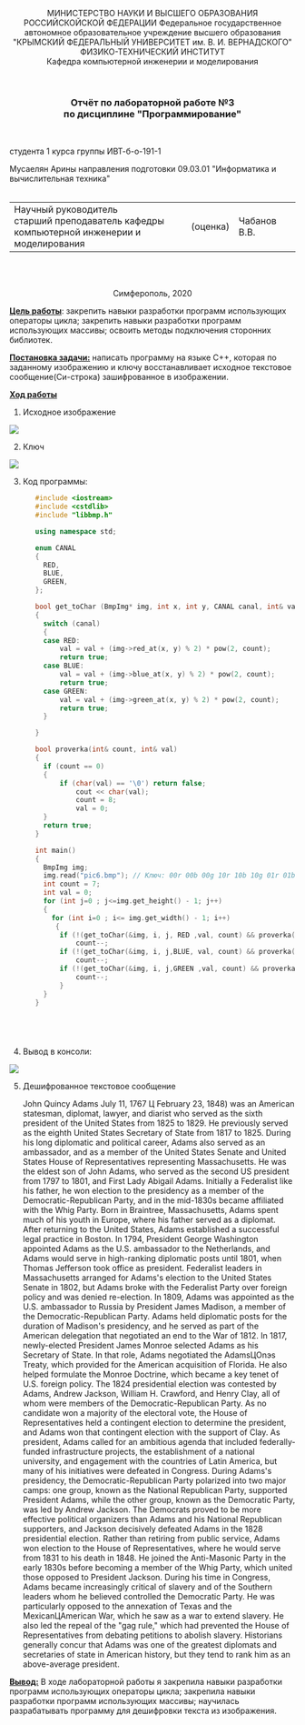<p align="center">  МИНИСТЕРСТВО НАУКИ И ВЫСШЕГО ОБРАЗОВАНИЯ РОССИЙСКОЙСКОЙ ФЕДЕРАЦИИ
Федеральное государственное автономное образовательное учреждение высшего образования
 <br/>
 "КРЫМСКИЙ ФЕДЕРАЛЬНЫЙ УНИВЕРСИТЕТ им. В. И. ВЕРНАДСКОГО"  <br/>
  ФИЗИКО-ТЕХНИЧЕСКИЙ ИНСТИТУТ <br/>
    Кафедра компьютерной инженерии и моделирования<br/></p>

<br/>

### <p align="center">Отчёт по лабораторной работе №3 <br/> по дисциплине "Программирование"</p>

<br/>

студента 1 курса группы ИВТ-б-о-191-1

Мусаелян Арины 
        направления подготовки 09.03.01 "Информатика и вычислительная техника"  
<br/>

<table>
<tr><td>Научный руководитель<br/> старший преподаватель кафедры<br/> компьютерной инженерии и моделирования</td>
<td>(оценка)</td>
<td>Чабанов В.В.</td>
</tr>
</table>

<br/><br/>

<p align="center">Симферополь, 2020</p>

**<u>Цель работы</u>**:  закрепить навыки разработки программ использующих операторы цикла; закрепить навыки разработки программ использующих массивы; освоить методы подключения сторонних библиотек.

**<u>Постановка задачи:</u>** написать программу на языке C++, которая по заданному изображению и ключу восстанавливает исходное текстовое сообщение(Си-строка) зашифрованное в изображении.

**<u>Ход работы</u>**

1. Исходное изображение 

![](https://github.com/musaelyan-arina/LabWorks/blob/master/Лабораторная%20работа%20№3/Screenshoots/pic6.bmp)





2. Ключ 

![](https://github.com/musaelyan-arina/LabWorks/blob/master/Лабораторная%20работа%20№3/Screenshoots/Screenshot_1.png)







3. Код программы:

   ```c++
      #include <iostream>
      #include <cstdlib>
      #include "libbmp.h"
   
      using namespace std;
   
      enum CANAL
      {
      	RED,
      	BLUE,
      	GREEN,
      };
   
      bool get_toChar (BmpImg* img, int x, int y, CANAL canal, int& val, int& count)
      {
      	switch (canal)
      	{
      	case RED:
      		val = val + (img->red_at(x, y) % 2) * pow(2, count);
      		return true;
      	case BLUE:
      		val = val + (img->blue_at(x, y) % 2) * pow(2, count);
      		return true;
      	case GREEN:
      		val = val + (img->green_at(x, y) % 2) * pow(2, count);
      		return true;
      	}
   
      }
   
      bool proverka(int& count, int& val)
      {
      	if (count == 0)
      	{
      		if (char(val) == '\0') return false;
      			cout << char(val);
      			count = 8;
      			val = 0;
      	}
      	return true;
      }
   
      int main()
      {
      	BmpImg img;
      	img.read("pic6.bmp"); // Ключ: 00r 00b 00g 10r 10b 10g 01r 01b
      	int count = 7;
      	int val = 0;
      	for (int j=0 ; j<=img.get_height() - 1; j++)
      	{
      	  for (int i=0 ; i<= img.get_width() - 1; i++)
      	   {
      		if (!(get_toChar(&img, i, j, RED ,val, count) && proverka(count, val)))       return 0;
      			count--;
      		if (!(get_toChar(&img, i, j,BLUE, val, count) && proverka(count, val)))       return 0;
      			count--;
      		if (!(get_toChar(&img, i, j,GREEN ,val, count) && proverka(count, val)))      return 0;
      			count--;
      		}
      	}
      }
   
   
   
   
   
   
   ```

   


4. Вывод в консоли:

![](https://github.com/musaelyan-arina/LabWorks/blob/master/Лабораторная%20работа%20№3/Screenshoots/Screenshot_2.png)







5. Дешифрованное текстовое сообщение

   John Quincy Adams July 11, 1767 Ц February 23, 1848) was an American statesman, diplomat, lawyer, and diarist who served as the sixth president of the United States from 1825 to 1829. He previously served as the eighth United States Secretary of State from 1817 to 1825. During his long diplomatic and political career, Adams also served as an ambassador, and as a member of the United States Senate and United States House of Representatives representing Massachusetts. He was the eldest son of John Adams, who served as the second US president from 1797 to 1801, and First Lady Abigail Adams. Initially a Federalist like his father, he won election to the presidency as a member of the Democratic-Republican Party, and in the mid-1830s became affiliated with the Whig Party.
   Born in Braintree, Massachusetts, Adams spent much of his youth in Europe, where his father served as a diplomat. After returning to the United States, Adams established a successful legal practice in Boston. In 1794, President George Washington appointed Adams as the U.S. ambassador to the Netherlands, and Adams would serve in high-ranking diplomatic posts until 1801, when Thomas Jefferson took office as president. Federalist leaders in Massachusetts arranged for Adams's election to the United States Senate in 1802, but Adams broke with the Federalist Party over foreign policy and was denied re-election. In 1809, Adams was appointed as the U.S. ambassador to Russia by President James Madison, a member of the Democratic-Republican Party. Adams held diplomatic posts for the duration of Madison's presidency, and he served as part of the American delegation that negotiated an end to the War of 1812. In 1817, newly-elected President James Monroe selected Adams as his Secretary of State. In that role, Adams negotiated the AdamsЦOnэs Treaty, which provided for the American acquisition of Florida. He also helped formulate the Monroe Doctrine, which became a key tenet of U.S. foreign policy.
   The 1824 presidential election was contested by Adams, Andrew Jackson, William H. Crawford, and Henry Clay, all of whom were members of the Democratic-Republican Party. As no candidate won a majority of the electoral vote, the House of Representatives held a contingent election to determine the president, and Adams won that contingent election with the support of Clay. As president, Adams called for an ambitious agenda that included federally-funded infrastructure projects, the establishment of a national university, and engagement with the countries of Latin America, but many of his initiatives were defeated in Congress. During Adams's presidency, the Democratic-Republican Party polarized into two major camps: one group, known as the National Republican Party, supported President Adams, while the other group, known as the Democratic Party, was led by Andrew Jackson. The Democrats proved to be more effective political organizers than Adams and his National Republican supporters, and Jackson decisively defeated Adams in the 1828 presidential election.
   Rather than retiring from public service, Adams won election to the House of Representatives, where he would serve from 1831 to his death in 1848. He joined the Anti-Masonic Party in the early 1830s before becoming a member of the Whig Party, which united those opposed to President Jackson. During his time in Congress, Adams became increasingly critical of slavery and of the Southern leaders whom he believed controlled the Democratic Party. He was particularly opposed to the annexation of Texas and the MexicanЦAmerican War, which he saw as a war to extend slavery. He also led the repeal of the "gag rule," which had prevented the House of Representatives from debating petitions to abolish slavery. Historians generally concur that Adams was one of the greatest diplomats and secretaries of state in American history, but they tend to rank him as an above-average president.

**<u>Вывод:</u>** В ходе лабораторной работы я закрепила навыки разработки программ использующих операторы цикла; закрепила навыки разработки программ использующих массивы; научилась разрабатывать программу для дешифровки текста из изображения. 
